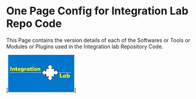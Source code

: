 # One Page Config for Integration Lab Repo Code
This Page contains the version details of each of the Softwares or Tools or Modules or Plugins used in the Integration lab Repository Code.

[![Ilab](https://github.com/harsha-vardhan-n/My_Sample/blob/main/Ilab_1.jpg)]
